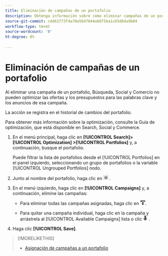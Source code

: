```yaml
---
title: Eliminación de campañas de un portafolio
description: Obtenga información sobre cómo eliminar campañas de un portafolio.
source-git-commit: cd461f73f4a70a5647844a6075ba1c65d64a9b04
workflow-type: tm+mt
source-wordcount: '0'
ht-degree: 0%

---
```


# Eliminación de campañas de un portafolio

Al eliminar una campaña de un portafolio, Búsqueda, Social y Comercio no pueden optimizar las ofertas y los presupuestos para las palabras clave y los anuncios de esa campaña.

La acción se registra en el historial de cambios del portafolio.

Para obtener más información sobre la optimización, consulte la Guía de optimización, que está disponible en Search, Social y Commerce.

1. En el menú principal, haga clic en **[!UICONTROL Search]> [!UICONTROL Optimization] >[!UICONTROL Portfolios]** y, a continuación, busque el portafolio.

   Puede filtrar la lista de portafolios desde el [!UICONTROL Portfolios] en el panel izquierdo, seleccionando un grupo de portafolios o la variable [!UICONTROL Ungrouped Portfolios] nodo.

1. Junto al nombre del portafolio, haga clic en ![Botón Ver/editar configuración](/help/search-social-commerce/assets/settings.png "Botón Ver/editar configuración") .

1. En el menú izquierdo, haga clic en **[!UICONTROL Campaigns]** y, a continuación, elimine las campañas:

   * Para eliminar todas las campañas asignadas, haga clic en ![Eliminar todas las campañas del portafolio](/help/search-social-commerce/assets/arrow-remove-all.png "Eliminar todas las campañas del portafolio").

   * Para quitar una campaña individual, haga clic en la campaña y arrástrela al [!UICONTROL Available Campaigns] lista o clic ![Eliminar campaña del portafolio](/help/search-social-commerce/assets/arrow-remove.png "Eliminar campaña del portafolio") .

1. Haga clic **[!UICONTROL Save]**.

>[!MORELIKETHIS]
>
>* [Asignación de campañas a un portafolio](/help/search-social-commerce/campaign-management/campaign-assign-to-portfolio.md)

